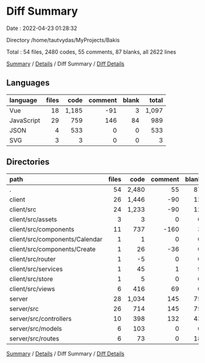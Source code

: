 # Diff Summary

Date : 2022-04-23 01:28:32

Directory /home/tautvydas/MyProjects/Bakis

Total : 54 files,  2480 codes, 55 comments, 87 blanks, all 2622 lines

[Summary](results.md) / [Details](details.md) / Diff Summary / [Diff Details](diff-details.md)

## Languages
| language | files | code | comment | blank | total |
| :--- | ---: | ---: | ---: | ---: | ---: |
| Vue | 18 | 1,185 | -91 | 3 | 1,097 |
| JavaScript | 29 | 759 | 146 | 84 | 989 |
| JSON | 4 | 533 | 0 | 0 | 533 |
| SVG | 3 | 3 | 0 | 0 | 3 |

## Directories
| path | files | code | comment | blank | total |
| :--- | ---: | ---: | ---: | ---: | ---: |
| . | 54 | 2,480 | 55 | 87 | 2,622 |
| client | 26 | 1,446 | -90 | 12 | 1,368 |
| client/src | 24 | 1,233 | -90 | 12 | 1,155 |
| client/src/assets | 3 | 3 | 0 | 0 | 3 |
| client/src/components | 11 | 737 | -160 | 3 | 580 |
| client/src/components/Calendar | 1 | 1 | 0 | 0 | 1 |
| client/src/components/Create | 1 | 26 | -36 | 0 | -10 |
| client/src/router | 1 | -5 | 0 | 0 | -5 |
| client/src/services | 1 | 45 | 1 | 9 | 55 |
| client/src/store | 1 | 5 | 0 | 0 | 5 |
| client/src/views | 6 | 416 | 69 | 0 | 485 |
| server | 28 | 1,034 | 145 | 75 | 1,254 |
| server/src | 26 | 714 | 145 | 75 | 934 |
| server/src/controllers | 10 | 398 | 132 | 43 | 573 |
| server/src/models | 6 | 103 | 0 | 6 | 109 |
| server/src/routes | 6 | 73 | 0 | 18 | 91 |

[Summary](results.md) / [Details](details.md) / Diff Summary / [Diff Details](diff-details.md)